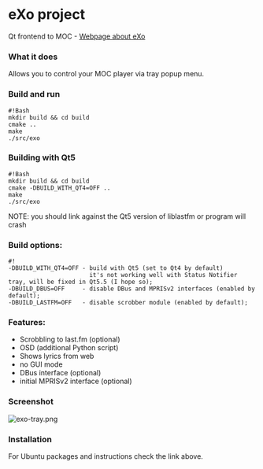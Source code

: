 # eXo project 
 Qt frontend to MOC - [Webpage about eXo](http://loimu.tk/exo/)

### What it does ###
 Allows you to control your MOC player via tray popup menu.

### Build and run ###
```
#!Bash
mkdir build && cd build
cmake ..
make
./src/exo
```

### Building with Qt5 ###
```
#!Bash
mkdir build && cd build
cmake -DBUILD_WITH_QT4=OFF ..
make
./src/exo
```
NOTE: you should link against the Qt5 version of liblastfm or program will crash

### Build options: ###

```
#!
-DBUILD_WITH_QT4=OFF - build with Qt5 (set to Qt4 by default)
                       it's not working well with Status Notifier tray, will be fixed in Qt5.5 (I hope so);
-DBUILD_DBUS=OFF     - disable DBus and MPRISv2 interfaces (enabled by default);
-DBUILD_LASTFM=OFF   - disable scrobber module (enabled by default);
```


### Features: ###
* Scrobbling to last.fm (optional)
* OSD (additional Python script)
* Shows lyrics from web
* no GUI mode
* DBus interface (optional)
* initial MPRISv2 interface (optional)

### Screenshot ###
![exo-tray.png](https://bitbucket.org/repo/8Xb9ez/images/2886715694-exo-tray.png)

### Installation ###
For Ubuntu packages and instructions check the link above.
